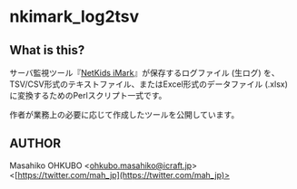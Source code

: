 nkimark_log2tsv
===============

What is this?
-------------

サーバ監視ツール『[NetKids iMark](http://www.istinc.co.jp/product/net/nki.html)』が保存するログファイル (生ログ) を、TSV/CSV形式のテキストファイル、またはExcel形式のデータファイル (.xlsx) に変換するためのPerlスクリプト一式です。

作者が業務上の必要に応じて作成したツールを公開しています。

AUTHOR
------

Masahiko OHKUBO <[ohkubo.masahiko@icraft.jp](mailto:ohkubo.masahiko@icraft.jp)> <[https://twitter.com/mah_jp](https://twitter.com/mah_jp)>
